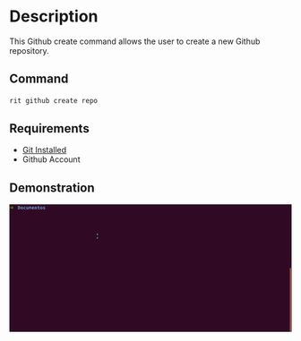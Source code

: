 # Description

This Github create command allows the user to create a new Github repository.

## Command

```bash
rit github create repo
```

## Requirements

- [Git Installed](https://git-scm.com/book/en/v2/Getting-Started-Installing-Git)
- Github Account

## Demonstration

![gif](https://github.com/ZupIT/ritchie-formulas/raw/master/github/create/repo/doc/github-create-repo.gif)

